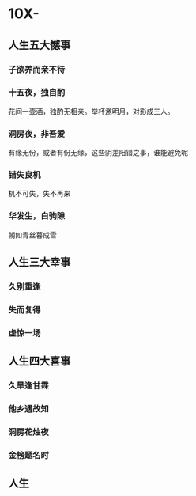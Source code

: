 # 10X-
## 人生五大憾事
### 子欲养而亲不待
### 十五夜，独自酌
  花间一壶酒，独酌无相亲。举杯邀明月，对影成三人。
### 洞房夜，非吾爱
  有缘无份，或者有份无缘，这些阴差阳错之事，谁能避免呢
### 错失良机
  机不可失，失不再来
### 华发生，白驹隙
朝如青丝暮成雪

## 人生三大幸事
### 久别重逢
### 失而复得
### 虚惊一场

## 人生四大喜事
### 久旱逢甘霖
### 他乡遇故知
### 洞房花烛夜
### 金榜题名时

## 人生
